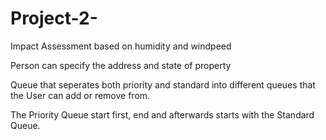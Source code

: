 # Project-2-

Impact Assessment based on humidity and windpeed

Person can specify the address and state of property

Queue that seperates both priority and standard into different queues that the User can add or remove from.

The Priority Queue start first, end and afterwards starts with the Standard Queue.
